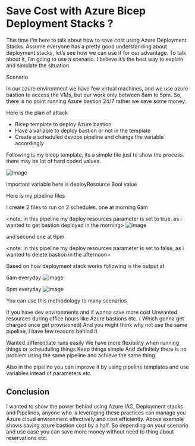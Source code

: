# Save Cost with Azure Bicep Deployment Stacks ?

This time I’m here to talk about how to save cost using Azure Deployment Stacks. Assume everyone has a pretty good understanding about deployment stacks, let’s see how we can use if for our advantage. To talk about it, I’m going to use a scenario. I believe it’s the best way to explain and simulate the situation

Scenario

In our azure environment we have few virtual machines, and we use azure bastion to access the VMs, but our work only between 8am to 5pm. So, there is no point running Azure bastion 24/7 rather we save some money.

Here is the plan of attack

- Bicep template to deploy Azure bastion
- Have a variable to deploy bastion or not in the template
- Create a scheduled devops pipeline and change the variable accordingly

Following is my bicep template, its a simple file just to show the process. there may be lot of hard coded values.

![image](https://github.com/user-attachments/assets/0eccd10b-2e7c-4d9f-b7e7-f06b1c6ca541)


important variable here is deployResource Bool value

Here is my pipeline files

I create 2 files to run on 2 schedules. one at morning 6am

<note: in this pipeline my deploy resources parameter is set to true, as i wanted to get bastion deployed in the morning>
![image](https://github.com/user-attachments/assets/db7a7285-6689-409e-83c9-a220d2dd43b7)

and second one at 6pm

<note: in this pipeline my deploy resources parameter is set to false, as i wanted to delete bastion in the afternoon>

Based on how deployment stack works following is the output at

6am everyday
![image](https://github.com/user-attachments/assets/96c45206-5022-4438-9a05-df5af96ec748)


6pm everyday
![image](https://github.com/user-attachments/assets/a42d1320-344e-46e0-83e3-be0366b18550)


You can use this methodology to many scenarios

If you have dev environments and if wanna save more cost
Unwanted resources during office hours like Azure bastions etc. ( Which gonna get charged once get provisioned)
And you might think why not use the same pipeline, I have few reasons behind it

Wanted differentiate runs easily
We have more flexibility when running things or scheuduling things
Keep things simple
And definitely there is no problem using the same pipeline and achieve the same thing.

Also in the pipeline you can improve it by using pipeline templates and use variables intead of parameters etc.

## Conclusion
I wanted to show the power behind using Azure IAC, Deployment stacks and Pipelines, anyone who is leveraging these practices can manage you Azure cloud environment effectively and cost efficiently. Above example shows saving azure bastion cost by a half. So depending on your scenario and use case you can save more money without need to thing about reservations etc.

